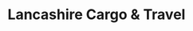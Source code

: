 ---
title: "Lancashire Cargo & Travel"
url: /bolton/lancashire-cargo-and-travel/
shop: travel agency
---